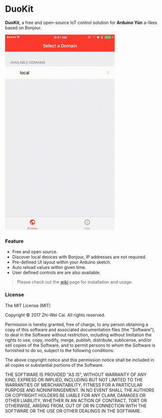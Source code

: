# DuoKit

**DuoKit**, a free and open-source IoT control solution for **Arduino Yún** a-likes based on Bonjour.

![Preview](preview.gif)

### Feature

- Free and open source.
- Discover local devices with Bonjour, IP addresses are not required.
- Pre-defined UI layout within your Arduino sketch.
- Auto reload values within given time.
- User defined controls are are also available.

> Please check out the [wiki](https://github.com/x43x61x69/DuoKit/wiki) page for installation and usage.

### License

The MIT License (MIT)

Copyright © 2017 Zhi-Wei Cai. All rights reserved.

Permission is hereby granted, free of charge, to any person obtaining a copy
of this software and associated documentation files (the "Software"), to deal
in the Software without restriction, including without limitation the rights
to use, copy, modify, merge, publish, distribute, sublicense, and/or sell
copies of the Software, and to permit persons to whom the Software is
furnished to do so, subject to the following conditions:

The above copyright notice and this permission notice shall be included in all
copies or substantial portions of the Software.

THE SOFTWARE IS PROVIDED "AS IS", WITHOUT WARRANTY OF ANY KIND, EXPRESS OR
IMPLIED, INCLUDING BUT NOT LIMITED TO THE WARRANTIES OF MERCHANTABILITY,
FITNESS FOR A PARTICULAR PURPOSE AND NONINFRINGEMENT. IN NO EVENT SHALL THE
AUTHORS OR COPYRIGHT HOLDERS BE LIABLE FOR ANY CLAIM, DAMAGES OR OTHER
LIABILITY, WHETHER IN AN ACTION OF CONTRACT, TORT OR OTHERWISE, ARISING FROM,
OUT OF OR IN CONNECTION WITH THE SOFTWARE OR THE USE OR OTHER DEALINGS IN THE
SOFTWARE.
